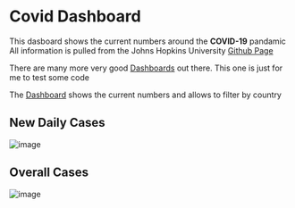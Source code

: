 # Covid Dashboard

This dasboard shows the current numbers around the **COVID-19** pandamic
All information is pulled from the Johns Hopkins University [Github Page](https://www.github.com/CSSEGISandData)

There are many more very good [Dashboards](https://covid19dashboards.com/) out there. This one is just for me to test some code

The [Dashboard](https://warm-wildwood-76568.herokuapp.com/) shows the current numbers and allows to filter by country 


## New Daily Cases
![image](https://user-images.githubusercontent.com/5235430/154312732-68bf0aee-2f20-49d4-a309-b152c19a4d9f.png)

## Overall Cases

![image](https://user-images.githubusercontent.com/5235430/154312803-60b621f8-73ca-492a-ada8-8d81a94036c8.png)

